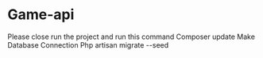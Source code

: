 # Game-api
Please close run the project and run this command 
Composer update
Make Database Connection 
Php artisan migrate --seed
